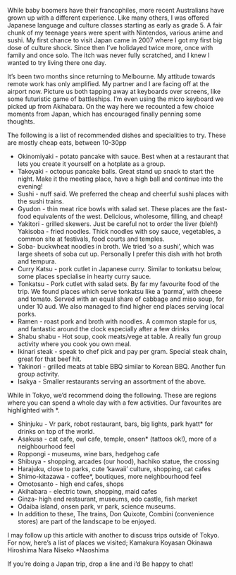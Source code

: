 While baby boomers have their francophiles, more recent Australians have grown up with a different experience. Like many others, I was offered Japanese language and culture classes starting as early as grade 5. A fair chunk of my teenage years were spent with Nintendos, various anime and sushi. My first chance to visit Japan came in 2007 where I got my first big dose of culture shock. Since then I’ve holidayed twice more, once with family and once solo. The itch was never fully scratched, and I knew I wanted to try living there one day.

It’s been two months since returning to Melbourne. My attitude towards remote work has only amplified. My partner and I are facing off at the airport now. Picture us both tapping away at keyboards over screens, like some futuristic game of battleships. I’m even using the micro keyboard we picked up from Akihabara. On the way here we recounted a few choice moments from Japan, which has encouraged finally penning some thoughts.

The following is a list of recommended dishes and specialities to try. These are mostly cheap eats, between 10-30pp
* Okinomiyaki - potato pancake with sauce. Best when at a restaurant that lets you create it yourself on a hotplate as a group.
* Takoyaki - octopus pancake balls. Great stand up snack to start the night. Make it the meeting place, have a high ball and continue into the evening!
* Sushi - nuff said. We preferred the cheap and cheerful sushi places with the sushi trains.
* Gyudon - thin meat rice bowls with salad set. These places are the fast-food equivalents of the west. Delicious, wholesome, filling, and cheap!
* Yakitori - grilled skewers. Just be careful not to order the liver (bleh!) Yakisoba - fried noodles. Thick noodles with soy sauce, vegetables, a common site at festivals, food courts and temples.
* Soba- buckwheat noodles in broth. We tried ‘so a sushi’, which was large sheets of soba cut up. Personally I prefer this dish with hot broth and tempura.
* Curry Katsu - pork cutlet in Japanese curry. Similar to tonkatsu below, some places specialise in hearty curry sauce.
* Tonkatsu - Pork cutlet with salad sets. By far my favourite food of the trip. We found places which serve tonkatsu like a ‘parma’, with cheese and tomato. Served with an equal share of cabbage and miso soup, for under 10 aud. We also managed to find higher end places serving local porks.
* Ramen - roast pork and broth with noodles. A common staple for us, and fantastic around the clock especially after a few drinks
* Shabu shabu - Hot soup, cook meats/vege at table. A really fun group activity where you cook you own meal.
* Ikinari steak - speak to chef pick and pay per gram. Special steak chain, great for that beef hit.
* Yakinori - grilled meats at table BBQ similar to Korean BBQ. Another fun group activity.
* Isakya - Smaller restaurants serving an assortment of the above.

While in Tokyo, we’d recommend doing the following. These are regions where you can spend a whole day with a few activities. Our favourites are highlighted with *.
* Shinjuku - Vr park, robot restaurant, bars, big lights, park hyatt* for drinks on top of the world.
* Asakusa - cat cafe, owl cafe, temple, onsen* (tattoos ok!), more of a neighbourhood feel
* Roppongi - museums, wine bars, hedgehog cafe
* Shibuya - shopping, arcades (our hood), hachiko statue, the crossing
* Harajuku, close to parks, cute ‘kawaii’ culture, shopping, cat cafes
* Shimo-kitazawa - coffee*, boutiques, more neighbourhood feel
* Omotosanto - high end cafes, shops
* Akihabara - electric town, shopping, maid cafes
* Ginza- high end restaurant, museums, edo castle, fish market
* Odaiba island, onsen park, vr park, science museums.
* In addition to these, The trains, Don Quixote, Combini (convenience stores) are part of the landscape to be enjoyed.

I may follow up this article with another to discuss trips outside of Tokyo. For now, here’s a list of places we visited;
Kamakura Koyasan Okinawa Hiroshima Nara Niseko *Naoshima

If you’re doing a Japan trip, drop a line and i’d Be happy to chat!